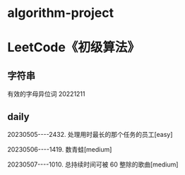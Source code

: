 # algorithm-project
# LeetCode《初级算法》
## 字符串
有效的字母异位词 20221211

## daily
20230505----2432. 处理用时最长的那个任务的员工[easy]

20230506----1419. 数青蛙[medium]  

20230507----1010. 总持续时间可被 60 整除的歌曲[medium]

